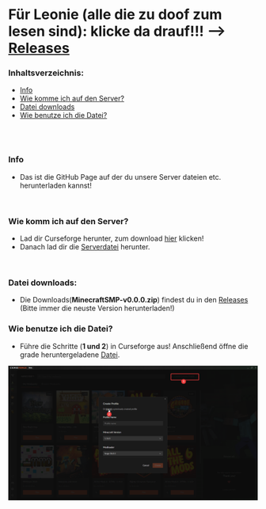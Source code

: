# Für Leonie (alle die zu doof zum lesen sind): klicke da drauf!!! --> [Releases](https://github.com/xwumps/McServerData/releases)

### Inhaltsverzeichnis:
- [Info](#info)
- [Wie komme ich auf den Server?](#wie-komm-ich-auf-den-server)
- [Datei downloads](#datei-downloads)
- [Wie benutze ich die Datei?](#wie-benutze-ich-die-datei)
<br>
<br>

### Info
- Das ist die GitHub Page auf der du unsere Server dateien etc. herunterladen kannst!
<br>

### Wie komm ich auf den Server?
- Lad dir Curseforge herunter, zum download [hier](https://download.overwolf.com/installer/prod/36746b2fd3937f46da7f04b192ca39f4/CurseForge%20Windows%20-%20Installer.exe) klicken!
- Danach lad dir die [Serverdatei](#dateien-downloaden) herunter.
<br>

### Datei downloads:
- Die Downloads(**MinecraftSMP-v0.0.0.zip**) findest du in den [Releases](https://github.com/xwumps/McServerData/releases) (Bitte immer die neuste Version herunterladen!)



### Wie benutze ich die Datei?
- Führe die Schritte (**1 und 2**) in Curseforge aus! Anschließend öffne die grade heruntergeladene [Datei](#dateien-downloaden).

![Curseforge](IMG_0929.png)
